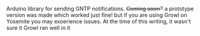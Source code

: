 Arduino library for sending GNTP notifications. ~~Coming soon™~~ a prototype version was made which worked just fine! but if you are using Growl on Yosemite you may exoerience issues. At the time of this writing, it wasn't sure it Growl ran well in it
